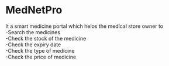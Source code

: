 # MedNetPro
It a smart medicine portal which helos the medical store owner to
<br>
-Search the medicines
<br>
-Check the stock of the medicine
<br>
-Check the expiry date
<br>
-Check the type of medicine
<br>
-Check the price of medicine
